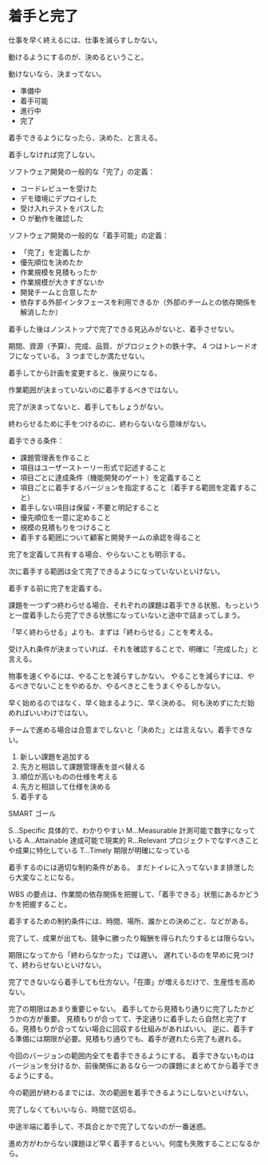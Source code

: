# 着手と完了

仕事を早く終えるには、仕事を減らすしかない。

動けるようにするのが、決めるということ。

動けないなら、決まってない。

- 準備中
- 着手可能
- 進行中
- 完了

着手できるようになったら、決めた、と言える。

着手しなければ完了しない。

ソフトウェア開発の一般的な「完了」の定義：

- コードレビューを受けた
- デモ環境にデプロイした
- 受け入れテストをパスした
- O が動作を確認した

ソフトウェア開発の一般的な「着手可能」の定義：

- 「完了」を定義したか
- 優先順位を決めたか
- 作業規模を見積もったか
- 作業規模が大きすぎないか
- 開発チームと合意したか
- 依存する外部インタフェースを利用できるか（外部のチームとの依存関係を解消したか）

着手した後はノンストップで完了できる見込みがないと、着手させない。

期間、資源（予算）、完成、品質、がプロジェクトの鉄十字。
4 つはトレードオフになっている。
3 つまでしか満たせない。

着手してから計画を変更すると、後戻りになる。

作業範囲が決まっていないのに着手するべきではない。

完了が決まってないと、着手してもしょうがない。

終わらせるために手をつけるのに、終わらないなら意味がない。

着手できる条件：

- 課題管理表を作ること
- 項目はユーザーストーリー形式で記述すること
- 項目ごとに達成条件（機能開発のゲート）を定義すること
- 項目ごとに着手するバージョンを指定すること（着手する範囲を定義すること）
- 着手しない項目は保留・不要と明記すること
- 優先順位を一意に定めること
- 規模の見積もりをつけること
- 着手する範囲について顧客と開発チームの承認を得ること

完了を定義して共有する場合、やらないことも明示する。

次に着手する範囲は全て完了できるようになっていないといけない。

着手する前に完了を定義する。

課題を一つずつ終わらせる場合、それぞれの課題は着手できる状態、もっというと一度着手したら完了できる状態になっていないと途中で詰まってしまう。

「早く終わらせる」よりも、まずは「終わらせる」ことを考える。

受け入れ条件が決まっていれば、それを確認することで、明確に「完成した」と言える。

物事を速くやるには、やることを減らすしかない。
やることを減らすには、やるべきでないことをやめるか、やるべきとこをうまくやるしかない。

早く始めるのではなく、早く始まるように、早く決める。
何も決めずにただ始めればいいわけではない。

チームで進める場合は合意までしないと「決めた」とは言えない。着手できない。

1. 新しい課題を追加する
2. 先方と相談して課題管理表を並べ替える
3. 順位が高いものの仕様を考える
4. 先方と相談して仕様を決める
5. 着手する

SMART ゴール

S…Specific 具体的で、わかりやすい
M…Measurable 計測可能で数字になっている
A…Attainable 達成可能で現実的
R…Relevant プロジェクトでなすべきことや成果に特化している
T…Timely 期限が明確になっている

着手するのには適切な制約条件がある。
まだトイレに入ってないまま排泄したら大変なことになる。

WBS の要点は、作業間の依存関係を把握して、「着手できる」状態にあるかどうかを把握すること。

着手するための制約条件には、時間、場所、誰かとの決めごと、などがある。

完了して、成果が出ても、競争に勝ったり報酬を得られたりするとは限らない。

期限になってから「終わらなかった」では遅い。
遅れているのを早めに見つけて、終わらせないといけない。

完了できないなら着手しても仕方ない。「在庫」が増えるだけで、生産性を高めない。

完了の期限はあまり重要じゃない。
着手してから見積もり通りに完了したかどうかの方が重要。
見積もりが合ってて、予定通りに着手したら自然と完了する。見積もりが合ってない場合に回収する仕組みがあればいい。
逆に、着手する準備には期限が必要。見積もり通りでも、着手が遅れたら完了も遅れる。

今回のバージョンの範囲内全てを着手できるようにする。
着手できないものはバージョンを分けるか、前後関係にあるなら一つの課題にまとめてから着手できるようにする。

今の範囲が終わるまでには、次の範囲を着手できるようにしないといけない。

完了しなくてもいいなら、時間で区切る。

中途半端に着手して、不具合とかで完了してないのが一番迷惑。

進め方がわからない課題ほど早く着手するといい。何度も失敗することになるから。
